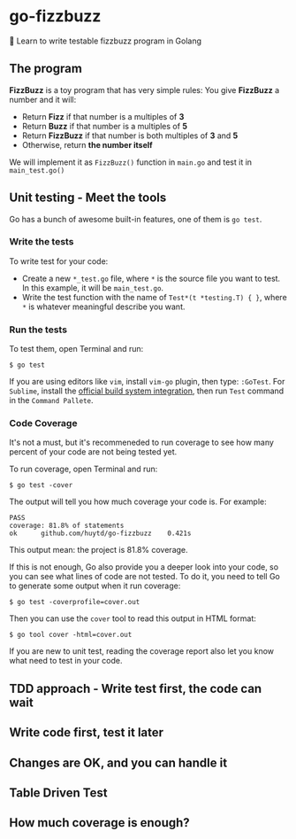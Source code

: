 # go-fizzbuzz
:rabbit: Learn to write testable fizzbuzz program in Golang

## The program
**FizzBuzz** is a toy program that has very simple rules: You give **FizzBuzz** a number and it will:

- Return **Fizz** if that number is a multiples of **3**
- Return **Buzz** if that number is a multiples of **5**
- Return **FizzBuzz** if that number is both multiples of **3** and **5**
- Otherwise, return **the number itself** 

We will implement it as `FizzBuzz()` function in `main.go` and test it in `main_test.go()`

## Unit testing - Meet the tools

Go has a bunch of awesome built-in features, one of them is `go test`.

### Write the tests
To write test for your code:

- Create a new `*_test.go` file, where `*` is the source file you want to test. In this example, it will be `main_test.go`.
- Write the test function with the name of `Test*(t *testing.T) { }`, where `*` is whatever meaningful describe you want.

### Run the tests
To test them, open Terminal and run:

```
$ go test
```

If you are using editors like `vim`, install `vim-go` plugin, then type: `:GoTest`. For `Sublime`, install the [official build system integration](https://github.com/golang/sublime-build), then run `Test` command in the `Command Pallete`.

### Code Coverage
It's not a must, but it's recommeneded to run coverage to see how many percent of your code are not being tested yet.

To run coverage, open Terminal and run:

```
$ go test -cover
```

The output will tell you how much coverage your code is. For example:

```
PASS
coverage: 81.8% of statements
ok      github.com/huytd/go-fizzbuzz    0.421s
```

This output mean: the project is 81.8% coverage.

If this is not enough, Go also provide you a deeper look into your code, so you can see what lines of code are not tested. To do it, you need to tell Go to generate some output when it run coverage:

```
$ go test -coverprofile=cover.out
```

Then you can use the `cover` tool to read this output in HTML format:

```
$ go tool cover -html=cover.out
```

If you are new to unit test, reading the coverage report also let you know what need to test in your code.

## TDD approach - Write test first, the code can wait

## Write code first, test it later

## Changes are OK, and you can handle it

## Table Driven Test

## How much coverage is enough?
